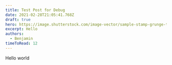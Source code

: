 ```yaml
---
title: Test Post for Debug
date: 2021-02-28T21:05:41.768Z
draft: true
hero: https://image.shutterstock.com/image-vector/sample-stamp-grunge-texture-vector-260nw-1389188336.jpg
excerpt: Hello
authors:
  - Benjamin
timeToRead: 12
---
```

Hello world